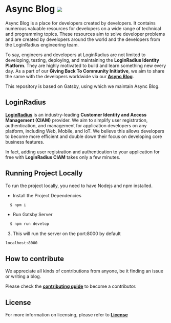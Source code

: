 <h1>Async Blog <img src="https://api.netlify.com/api/v1/badges/4ca5033c-006a-4b28-8706-ce0a6c0b0e7d/deploy-status" /></h1>

Async Blog is a place for developers created by developers. It contains numerous valuable resources for developers on a wide range of technical and programming topics. These resources aim to solve developer problems and are created by developers around the world and the developers from the LoginRadius engineering team.

To say, engineers and developers at LoginRadius are not limited to developing, testing, deploying, and maintaining the **LoginRadius Identity Platform**. They are highly motivated to build and learn something new every day. As a part of our **Giving Back To Community Initiative**, we aim to share the same with the developers worldwide via our **[Async Blog](https://www.loginradius.com/blog/async)**.

This repository is based on Gatsby, using which we maintain Async Blog.

## LoginRadius

**[LoginRadius](https://www.loginradius.com/)** is an industry-leading **Customer Identity and Access Management (CIAM)** provider. We aim to simplify user registration, authentication, and management for application developers on any platform, including Web, Mobile, and IoT. We believe this allows developers to become more efficient and double down their focus on developing core business features.

In fact, adding user registration and authentication to your application for free with **LoginRadius CIAM** takes only a few minutes.

## Running Project Locally

To run the project locally, you need to have Nodejs and npm installed.

* Install the Project Dependencies

```bash
  $ npm i
```

* Run Gatsby Server

```bash
  $ npm run develop
```

3. This will run the server on the port:8000 by default

```
localhost:8000
```

## How to contribute

We appreciate all kinds of contributions from anyone, be it finding an issue or writing a blog.

Please check the **[contributing guide](CONTRIBUTING.md)** to become a contributor.

## License

For more information on licensing, please refer to **[License](https://github.com/LoginRadius/engineering-portal/blob/master/LICENSE)**
